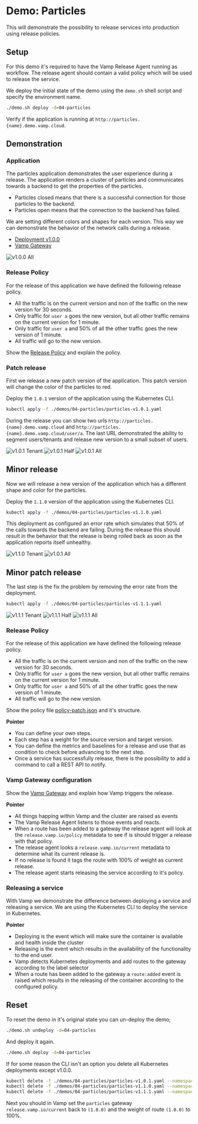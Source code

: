# Demo: Particles

This will demonstrate the possibility to release services into production using release policies.

## Setup

For this demo it's required to have the Vamp Release Agent running as workflow. The release agent should contain a valid policy which will be used to release the service.

We deploy the initial state of the demo using the `demo.sh` shell script and specify the environment name.

```sh
./demo.sh deploy -d=04-particles
```

Verify if the application is running at `http://particles.{name}.demo.vamp.cloud`.

## Demonstration

### Application

The particles application demonstrates the user experience during a release. The application renders a cluster of particles and communicates towards a backend to get the properties of the particles.

- Particles closed means that there is a successful connection for those particles to the backend.
- Particles open means that the connection to the backend has failed.

We are setting different colors and shapes for each version. This way we can demonstrate the behavior of the network calls during a release.

- [Deployment v1.0.0](particles-v1.0.0.yaml)
- [Vamp Gateway](particles-gateway.yaml)

![v1.0.0 All](images/v1.0.0-all.png)

### Release Policy

For the release of this application we have defined the following release policy.

- All the traffic is on the current version and non of the traffic on the new version for 30 seconds.
- Only traffic for `user a` goes the new version, but all other traffic remains on the current version for 1 minute.
- Only traffic for `user a` and 50% of all the other traffic goes the new version of 1 minute.
- All traffic will go to the new version.

Show the [Release Policy](policy-patch.json) and explain the policy.

### Patch release

First we release a new patch version of the application. This patch version will change the color of the particles to red.

Deploy the `1.0.1` version of the application using the Kubernetes CLI.

```sh
kubectl apply -f ./demos/04-particles/particles-v1.0.1.yaml
```

During the release you can show two urls `http://particles.{name}.demo.vamp.cloud` and `http://particles.{name}.demo.vamp.cloud/user/a`. The last URL demonstrated the ability to segment users/tenants and release new version to a small subset of users.

![v1.0.1 Tenant](images/v1.0.1-tenant.png)
![v1.0.1 Half](images/v1.0.1-half.png)
![v1.0.1 All](images/v1.0.1-all.png)

## Minor release

Now we will release a new version of the application which has a different shape and color for the particles.

Deploy the `1.1.0` version of the application using the Kubernetes CLI.

```sh
kubectl apply -f ./demos/04-particles/particles-v1.1.0.yaml
```

This deployment as configured an error rate which simulates that 50% of the calls towards the backend are failing. During the release this should result in the behavior that the release is being rolled back as soon as the application reports itself unhealthy.

![v1.1.0 Tenant](images/v1.1.0-tenant.png)
![v1.0.1 All](images/v1.0.1-all.png)

## Minor patch release

The last step is the fix the problem by removing the error rate from the deployment.

```sh
kubectl apply -f ./demos/04-particles/particles-v1.1.1.yaml
```

![v1.1.1 Tenant](images/v1.1.1-tenant.png)
![v1.1.1 Half](images/v1.1.1-half.png)
![v1.1.1 All](images/v1.1.1-all.png)

### Release Policy

For the release of this application we have defined the following release policy.

- All the traffic is on the current version and non of the traffic on the new version for 30 seconds.
- Only traffic for `user a` goes the new version, but all other traffic remains on the current version for 1 minute.
- Only traffic for `user a` and 50% of all the other traffic goes the new version of 1 minute.
- All traffic will go to the new version.

Show the policy file [policy-patch.json](policy-patch.json) and it's structure.

**Pointer**

- You can define your own steps.
- Each step has a weight for the source version and target version.
- You can define the metrics and baselines for a release and use that as condition to check before advancing to the next step.
- Once a service has successfully release, there is the possibility to add a command to call a REST API to notify.

### Vamp Gateway configuration

Show the [Vamp Gateway](particles-gateway.yaml) and explain how Vamp triggers the release.

**Pointer**

- All things happing within Vamp and the cluster are raised as events
- The Vamp Release Agent listens to those events and reacts.
- When a route has been added to a gateway the release agent will look at the `release.vamp.io/policy` metadata to see if is should trigger a release with that policy.
- The release agent looks a `release.vamp.io/current` metadata to determine what its current release is.
- If no release is found it tags the route with 100% of weight as current release.
- The release agent starts releasing the service according to it's policy.

### Releasing a service

With Vamp we demonstrate the difference between deploying a service and releasing a service. We are using the Kubernetes CLI to deploy the service in Kubernetes.

**Pointer**

- Deploying is the event which will make sure the container is available and health inside the cluster
- Releasing is the event which results in the availability of the functionality to the end user.
- Vamp detects Kubernetes deployments and add routes to the gateway according to the label selector
- When a route has been added to the gateway a `route:added` event is raised which results in the releasing of the container according to the configured policy.

## Reset

To reset the demo in it's original state you can un-deploy the demo;

```sh
./demo.sh undeploy -d=04-particles
```

And deploy it again.

```sh
./demo.sh deploy -d=04-particles
```

If for some reason the CLI isn't an option you delete all Kubernetes deployments except v1.0.0.

```sh
kubectl delete -f ./demos/04-particles/particles-v1.0.1.yaml --namespace vampio-organization-environment
kubectl delete -f ./demos/04-particles/particles-v1.1.0.yaml --namespace vampio-organization-environment
kubectl delete -f ./demos/04-particles/particles-v1.1.1.yaml --namespace vampio-organization-environment
```

Next you should in Vamp set the `particles` gateway `release.vamp.io/current` back to `(1.0.0)` and the weight of route `(1.0.0)` to 100%.
